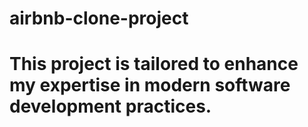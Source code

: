 # airbnb-clone-project
# This project is tailored to enhance my expertise in modern software development practices.


